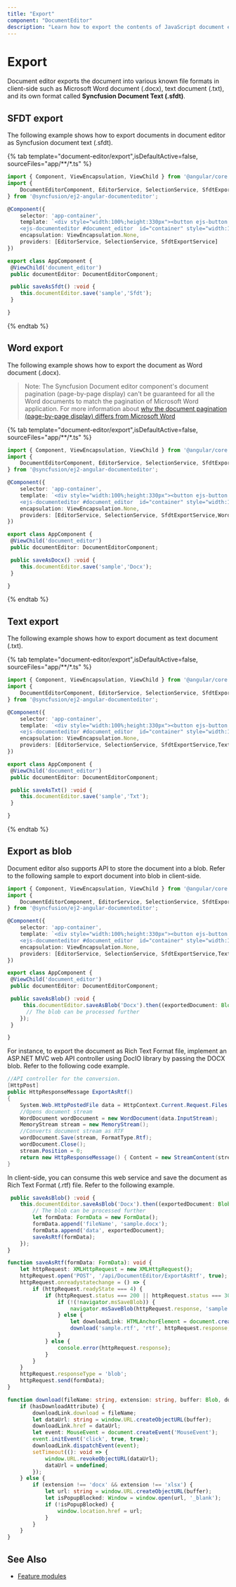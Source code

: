 ```yaml
---
title: "Export"
component: "DocumentEditor"
description: "Learn how to export the contents of JavaScript document editor as SFDT, or DOCX document in client-side."
---
```


# Export

Document editor exports the document into various known file formats in client-side such as Microsoft Word document (.docx), text document (.txt), and its own format called **Syncfusion Document Text (.sfdt)**.

## SFDT export

The following example shows how to export documents in document editor as Syncfusion document text (.sfdt).

{% tab template="document-editor/export",isDefaultActive=false, sourceFiles="app/**/*.ts" %}

```typescript
import { Component, ViewEncapsulation, ViewChild } from '@angular/core';
import {
    DocumentEditorComponent, EditorService, SelectionService, SfdtExportService, EditorHistoryService, BookmarkDialogService
} from '@syncfusion/ej2-angular-documenteditor';

@Component({
    selector: 'app-container',
    template: `<div style="width:100%;height:330px"><button ejs-button (click)="saveAsSfdt()" >Save</button>
    <ejs-documenteditor #document_editor  id="container" style="width:100%;height:100%;display:block" [isReadOnly]=false [enableEditor]=true [enableSfdtExport]=true> </ejs-documenteditor></div>`,
    encapsulation: ViewEncapsulation.None,
    providers: [EditorService, SelectionService, SfdtExportService]
})

export class AppComponent {
 @ViewChild('document_editor')
 public documentEditor: DocumentEditorComponent;

 public saveAsSfdt() :void {
    this.documentEditor.save('sample','Sfdt');
 }

}
```

{% endtab %}

## Word export

The following example shows how to export the document as Word document (.docx).

>Note: The Syncfusion Document editor component's document pagination (page-by-page display) can't be guaranteed for all the Word documents to match the pagination of Microsoft Word application. For more information about [why the document pagination (page-by-page display) differs from Microsoft Word](../document-editor/import/#why-the-document-pagination-differs-from-microsoft-word)

{% tab template="document-editor/export",isDefaultActive=false, sourceFiles="app/**/*.ts" %}

```typescript
import { Component, ViewEncapsulation, ViewChild } from '@angular/core';
import {
    DocumentEditorComponent, EditorService, SelectionService, SfdtExportService, WordExportService
} from '@syncfusion/ej2-angular-documenteditor';

@Component({
    selector: 'app-container',
    template: `<div style="width:100%;height:330px"><button ejs-button (click)="saveAsDocx()" >Save</button>
    <ejs-documenteditor #document_editor  id="container" style="width:100%;height:100%;display:block" [isReadOnly]=false [enableEditor]=true [enableWordExport]=true> </ejs-documenteditor></div>`,
    encapsulation: ViewEncapsulation.None,
    providers: [EditorService, SelectionService, SfdtExportService,WordExportService]
})

export class AppComponent {
 @ViewChild('document_editor')
 public documentEditor: DocumentEditorComponent;

 public saveAsDocx() :void {
    this.documentEditor.save('sample','Docx');
 }

}
```

{% endtab %}

## Text export

The following example shows how to export document as text document (.txt).

{% tab template="document-editor/export",isDefaultActive=false, sourceFiles="app/**/*.ts" %}

```typescript
import { Component, ViewEncapsulation, ViewChild } from '@angular/core';
import {
    DocumentEditorComponent, EditorService, SelectionService, SfdtExportService, TextExportService
} from '@syncfusion/ej2-angular-documenteditor';

@Component({
    selector: 'app-container',
    template: `<div style="width:100%;height:330px"><button ejs-button (click)="saveAsTxt()" >Save</button>
    <ejs-documenteditor #document_editor  id="container" style="width:100%;height:100%;display:block" [isReadOnly]=false [enableEditor]=true [enableTextExport]=true> </ejs-documenteditor></div>`,
    encapsulation: ViewEncapsulation.None,
    providers: [EditorService, SelectionService, SfdtExportService,TextExportService]
})

export class AppComponent {
 @ViewChild('document_editor')
 public documentEditor: DocumentEditorComponent;

 public saveAsTxt() :void {
    this.documentEditor.save('sample','Txt');
 }

}
```

{% endtab %}

## Export as blob

Document editor also supports API to store the document into a blob. Refer to the following sample to export document into blob in client-side.

```typescript
import { Component, ViewEncapsulation, ViewChild } from '@angular/core';
import {
    DocumentEditorComponent, EditorService, SelectionService, SfdtExportService, WordExportService
} from '@syncfusion/ej2-angular-documenteditor';

@Component({
    selector: 'app-container',
    template: `<div style="width:100%;height:330px"><button ejs-button (click)="saveAsBlob()" >Save</button>
    <ejs-documenteditor #document_editor  id="container" style="width:100%;height:100%;display:block" [isReadOnly]=false [enableEditor]=true [enableWordExport]=true [enableSfdtExport]=true> </ejs-documenteditor></div>`,
    encapsulation: ViewEncapsulation.None,
    providers: [EditorService, SelectionService, SfdtExportService,TextExportService]
})

export class AppComponent {
 @ViewChild('document_editor')
 public documentEditor: DocumentEditorComponent;

 public saveAsBlob() :void {
     this.documentEditor.saveAsBlob('Docx').then((exportedDocument: Blob) => {
      // The blob can be processed further
    });
 }

}
```

For instance, to export the document as Rich Text Format file, implement an ASP.NET MVC web API controller using DocIO library by passing the DOCX blob. Refer to the following code example.

```csharp
//API controller for the conversion.
[HttpPost]
public HttpResponseMessage ExportAsRtf()
{
    System.Web.HttpPostedFile data = HttpContext.Current.Request.Files[0];
    //Opens document stream
    WordDocument wordDocument = new WordDocument(data.InputStream);
    MemoryStream stream = new MemoryStream();
    //Converts document stream as RTF
    wordDocument.Save(stream, FormatType.Rtf);
    wordDocument.Close();
    stream.Position = 0;
    return new HttpResponseMessage() { Content = new StreamContent(stream) };
}

```

In client-side, you can consume this web service and save the document as Rich Text Format (.rtf) file. Refer to the following example.

```typescript
 public saveAsBlob() :void {
    this.documentEditor.saveAsBlob('Docx').then((exportedDocument: Blob) => {
        // The blob can be processed further
        let formData: FormData = new FormData();
        formData.append('fileName', 'sample.docx');
        formData.append('data', exportedDocument);
        saveAsRtf(formData);
    });
}

function saveAsRtf(formData: FormData): void {
    let httpRequest: XMLHttpRequest = new XMLHttpRequest();
    httpRequest.open('POST', '/api/DocumentEditor/ExportAsRtf', true);
    httpRequest.onreadystatechange = () => {
        if (httpRequest.readyState === 4) {
            if (httpRequest.status === 200 || httpRequest.status === 304) {
                if (!(!navigator.msSaveBlob)) {
                    navigator.msSaveBlob(httpRequest.response, 'sample.rtf');
                } else {
                    let downloadLink: HTMLAnchorElement = document.createElementNS('http://www.w3.org/1999/xhtml', 'a') as HTMLAnchorElement;
                    download('sample.rtf', 'rtf', httpRequest.response, downloadLink, 'download' in downloadLink);
                }
            } else {
                console.error(httpRequest.response);
            }
        }
    }
    httpRequest.responseType = 'blob';
    httpRequest.send(formData);
}

function download(fileName: string, extension: string, buffer: Blob, downloadLink: HTMLAnchorElement, hasDownloadAttribute: Boolean): void {
    if (hasDownloadAttribute) {
        downloadLink.download = fileName;
        let dataUrl: string = window.URL.createObjectURL(buffer);
        downloadLink.href = dataUrl;
        let event: MouseEvent = document.createEvent('MouseEvent');
        event.initEvent('click', true, true);
        downloadLink.dispatchEvent(event);
        setTimeout((): void => {
            window.URL.revokeObjectURL(dataUrl);
            dataUrl = undefined;
        });
    } else {
        if (extension !== 'docx' && extension !== 'xlsx') {
            let url: string = window.URL.createObjectURL(buffer);
            let isPopupBlocked: Window = window.open(url, '_blank');
            if (!isPopupBlocked) {
                window.location.href = url;
            }
        }
    }
}
```

## See Also

* [Feature modules](../document-editor/feature-module/)